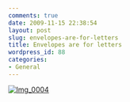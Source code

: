 ```yaml
---
comments: true
date: 2009-11-15 22:38:54
layout: post
slug: envelopes-are-for-letters
title: Envelopes are for letters
wordpress_id: 88
categories:
- General
---
```



    


[![Img_0004](http://ianthomasnet.files.wordpress.com/2009/11/img_0004-scaled1000.jpg?w=225)](http://ianthomasnet.files.wordpress.com/2009/11/img_0004-scaled1000.jpg)






  
